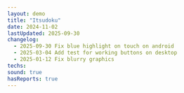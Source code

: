 ```yaml
---
layout: demo
title: "Itsudoku"
date: 2024-11-02
lastUpdated: 2025-09-30
changelog:
  - 2025-09-30 Fix blue highlight on touch on android
  - 2025-03-04 Add test for working buttons on desktop
  - 2025-01-12 Fix blurry graphics
techs:
sound: true
hasReports: true
---
```



